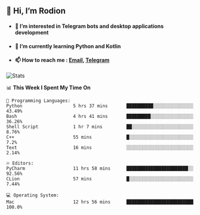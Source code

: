 ## 👋 Hi, I’m Rodion
- #### 👀 I’m interested in Telegram bots and desktop applications development
- #### 🌱 I’m currently learning Python and Kotlin
- #### 📫 How to reach me : [Email](mailto:me@lavn.ml), [Telegram](https://t.me/fast_geek)

![Stats](https://github-readme-stats.vercel.app/api?username=fast-geek&show_icons=true&theme=react&hide=issues&count_private=true&layout=compact)


<!--START_SECTION:waka-->
📊 **This Week I Spent My Time On** 

```text
💬 Programming Languages: 
Python                   5 hrs 37 mins       ██████████░░░░░░░░░░░░░░░   43.49% 
Bash                     4 hrs 41 mins       █████████░░░░░░░░░░░░░░░░   36.26% 
Shell Script             1 hr 7 mins         ██░░░░░░░░░░░░░░░░░░░░░░░   8.76% 
C++                      55 mins             █░░░░░░░░░░░░░░░░░░░░░░░░   7.2% 
Text                     16 mins             ░░░░░░░░░░░░░░░░░░░░░░░░░   2.14%

🔥 Editors: 
PyCharm                  11 hrs 58 mins      ███████████████████████░░   92.56% 
CLion                    57 mins             █░░░░░░░░░░░░░░░░░░░░░░░░   7.44%

💻 Operating System: 
Mac                      12 hrs 56 mins      █████████████████████████   100.0%

```


<!--END_SECTION:waka-->
